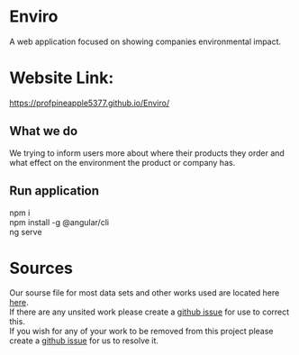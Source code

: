 # Enviro
  A web application focused on showing companies environmental impact.
  
# Website Link:
  https://profpineapple5377.github.io/Enviro/

## What we do
  We trying to inform users more about where their products they order and what effect on the environment the product or company has.

## Run application
  npm i\
  npm install -g @angular/cli\
  ng serve

# Sources
  Our sourse file for most data sets and other works used are located here [here](src/app/sources/enviro-sources/enviro-sources-dialog.html). <br>
  If there are any unsited work please create a [github issue](https://github.com/ProfPineapple5377/Enviro/issues) for use to correct this. <br>
  If you wish for any of your work to be removed from this project please create a [github issue](https://github.com/ProfPineapple5377/Enviro/issues) for us to resolve it. <br>
  
